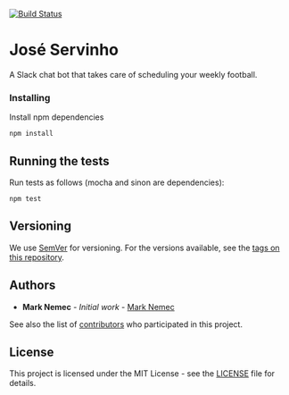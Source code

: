 [![Build Status](https://travis-ci.org/mrknmc/jose-servinho.svg?branch=master)](https://travis-ci.org/mrknmc/jose-servinho)

# José Servinho

A Slack chat bot that takes care of scheduling your weekly football.

### Installing

Install npm dependencies

```
npm install
```

## Running the tests

Run tests as follows (mocha and sinon are dependencies):

```
npm test
```

## Versioning

We use [SemVer](http://semver.org/) for versioning. For the versions available, see the [tags on this repository](https://github.com/mrknmc/jose-servinho/tags).

## Authors

* **Mark Nemec** - *Initial work* - [Mark Nemec](https://github.com/mrknmc)

See also the list of [contributors](https://github.com/mrknmc/jose-servinho/contributors) who participated in this project.

## License

This project is licensed under the MIT License - see the [LICENSE](LICENSE) file for details.

